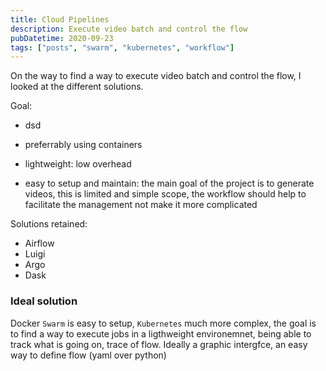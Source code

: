 ```yaml
---
title: Cloud Pipelines
description: Execute video batch and control the flow
pubDatetime: 2020-09-23
tags: ["posts", "swarm", "kubernetes", "workflow"]
---
```


On the way to find a way to execute video batch and control the flow, I looked at the different solutions.

Goal:

- dsd

- preferrably using containers
- lightweight: low overhead
- easy to setup and maintain: the main goal of the project is to generate videos, this is limited and simple scope, the workflow should help to facilitate the management not make it more complicated

Solutions retained:

- Airflow
- Luigi
- Argo
- Dask

### Ideal solution

Docker `Swarm` is easy to setup, `Kubernetes` much more complex, the goal is to find a way to execute jobs in a ligthweight environemnet, being able to track what is going on, trace of flow. Ideally a graphic intergfce, an easy way to define flow (yaml over python)
